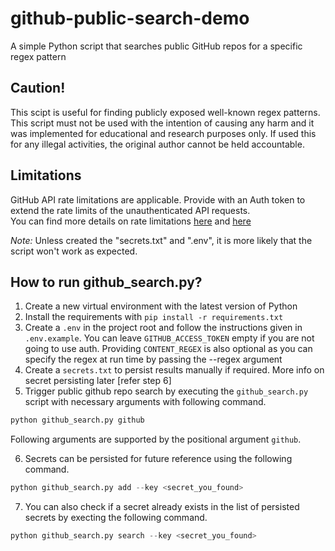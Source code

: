 # github-public-search-demo
A simple Python script that searches public GitHub repos for a specific regex pattern

## Caution!
This scipt is useful for finding publicly exposed well-known regex patterns. This script must not be used with the intention of causing any harm and it was implemented for educational and research purposes only. If used this for any illegal activities, the original author cannot be held accountable.

## Limitations
GitHub API rate limitations are applicable. Provide with an Auth token to extend the rate limits of the unauthenticated API requests.  
You can find more details on rate limitations [here](https://docs.github.com/en/rest/overview/resources-in-the-rest-api?apiVersion=2022-11-28) and [here](https://docs.github.com/en/rest/overview/resources-in-the-rest-api?apiVersion=2022-11-28#increasing-the-unauthenticated-rate-limit-for-oauth-apps)

_Note:_ Unless created the "secrets.txt" and ".env", it is more likely that the script won't work as expected.

## How to run github_search.py?
1. Create a new virtual environment with the latest version of Python
2. Install the requirements with `pip install -r requirements.txt`
3. Create a `.env` in the project root and follow the instructions given in `.env.example`. You can leave `GITHUB_ACCESS_TOKEN` empty if you are not going to use auth. Providing `CONTENT_REGEX` is also optional as you can specify the regex at run time by passing the --regex argument
4. Create a `secrets.txt` to persist results manually if required. More info on secret persisting later [refer step 6]
5. Trigger public github repo search by executing the `github_search.py` script with necessary arguments with following command.
```Python
python github_search.py github
```
Following arguments are supported by the positional argument `github`.



6. Secrets can be persisted for future reference using the following command.
```Python
python github_search.py add --key <secret_you_found>
```
7. You can also check if a secret already exists in the list of persisted secrets by execting the following command.
```Python
python github_search.py search --key <secret_you_found>
```
